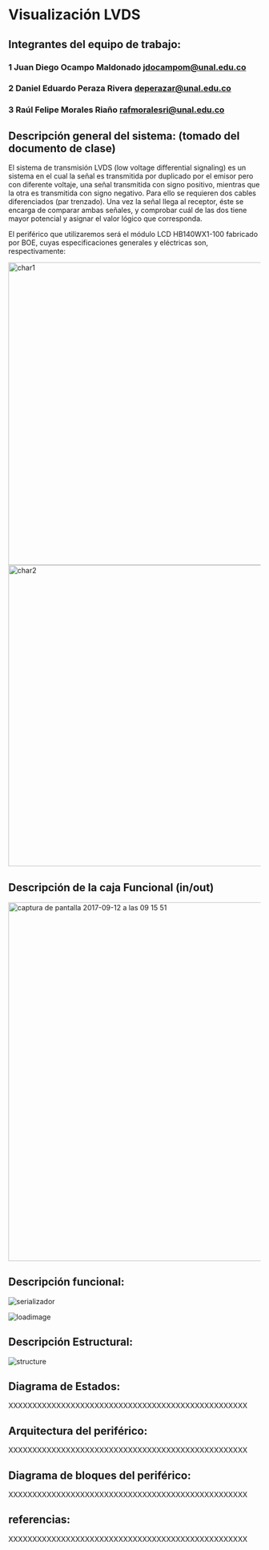 # Visualización LVDS

## Integrantes del equipo de trabajo:

### 1 Juan Diego Ocampo Maldonado jdocampom@unal.edu.co

### 2 Daniel Eduardo Peraza Rivera deperazar@unal.edu.co

### 3 Raúl Felipe Morales Riaño rafmoralesri@unal.edu.co


## Descripción general del sistema: (tomado del documento de clase)

El sistema de transmisión LVDS (low voltage differential signaling) es un sistema en el cual la señal es transmitida por duplicado por el emisor pero con diferente voltaje, una señal transmitida con signo positivo, mientras que la otra es transmitida con signo negativo. Para ello se requieren dos cables diferenciados (par trenzado). Una vez la señal llega al receptor, éste se encarga de comparar ambas señales, y comprobar cuál de las dos tiene mayor potencial y asignar el valor lógico que corresponda. 

El periférico que utilizaremos será el módulo LCD HB140WX1-100 fabricado por BOE, cuyas especificaciones generales y eléctricas son, respectivamente:

<img width="605" alt="char1" src="https://user-images.githubusercontent.com/24497588/29882290-2e74afc4-8d72-11e7-8079-b6cfcb9ef6dc.png">

<img width="602" alt="char2" src="https://user-images.githubusercontent.com/24497588/29882289-2e65e7c8-8d72-11e7-91d9-59c25bac1744.png">

## Descripción de la caja Funcional  (in/out)

<img width="717" alt="captura de pantalla 2017-09-12 a las 09 15 51" src="https://user-images.githubusercontent.com/24497588/30330605-29effbd8-979b-11e7-9411-98e597466541.png">

## Descripción funcional:

![serializador](https://user-images.githubusercontent.com/24497588/30371217-7e0deda2-983f-11e7-8707-dae8d80d8b0b.png)

![loadimage](https://user-images.githubusercontent.com/24497588/30371247-984c78fa-983f-11e7-9301-2d7edebb2b50.png)

## Descripción Estructural:

![structure](https://user-images.githubusercontent.com/24497588/30371264-abbc0e1e-983f-11e7-8c1f-0c69a41d7e8c.png)

## Diagrama de Estados:

XXXXXXXXXXXXXXXXXXXXXXXXXXXXXXXXXXXXXXXXXXXXXXXXXX

## Arquitectura del periférico:

XXXXXXXXXXXXXXXXXXXXXXXXXXXXXXXXXXXXXXXXXXXXXXXXXX

## Diagrama de bloques del periférico:

XXXXXXXXXXXXXXXXXXXXXXXXXXXXXXXXXXXXXXXXXXXXXXXXXX

## referencias:

XXXXXXXXXXXXXXXXXXXXXXXXXXXXXXXXXXXXXXXXXXXXXXXXXX

